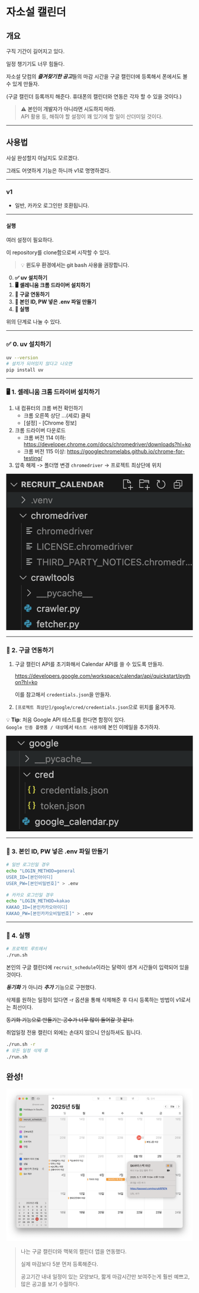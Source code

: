 # 자소설 캘린더
## 개요

구직 기간이 길어지고 있다.

일정 챙기기도 너무 힘들다.

자소설 닷컴의 ***즐겨찾기한 공고***들의 마감 시간을 구글 캘린더에 등록해서 폰에서도 볼 수 있게 만들자.

(구글 캘린더 등록까지 해준다. 휴대폰의 캘린더와 연동은 각자 할 수 있을 것이다.)

> ⚠️ **본인이 개발자가 아니라면 시도하지 마라.**  
> API 활용 등, 해줘야 할 설정이 꽤 있기에 할 일이 산더미일 것이다.

---

## 사용법

사실 완성할지 아닐지도 모르겠다.

그래도 어엿하게 기능은 하니까 v1로 명명하겠다.

---

### v1 

- 일반, 카카오 로그인만 호환됩니다.

---

#### 실행

여러 설정이 필요하다.

이 repository를 clone함으로써 시작할 수 있다.

> 💡 **윈도우 환경에서는 git bash 사용을 권장합니다.**

0. **✅ uv 설치하기**
1. **🖥️ 셀레니움 크롬 드라이버 설치하기**
2. **🔗 구글 연동하기**
3. **🔑 본인 ID, PW 넣은 .env 파일 만들기**
4. **🚀 실행**

위의 단계로 나눌 수 있다.

---

### ✅ 0. uv 설치하기

```bash
uv --version
# 설치가 되어있지 않다고 나오면
pip install uv
```

---

### 🖥️ 1. 셀레니움 크롬 드라이버 설치하기

1. 내 컴퓨터의 크롬 버전 확인하기
    - 크롬 오른쪽 상단 ...(세로) 클릭
    - [설정] - [Chrome 정보]
2. 크롬 드라이버 다운로드
    - 크롬 버전 114 이하: https://developer.chrome.com/docs/chromedriver/downloads?hl=ko
    - 크롬 버전 115 이상: https://googlechromelabs.github.io/chrome-for-testing/
3. 압축 해제 -> 폴더명 변경 `chromedriver` -> 프로젝트 최상단에 위치

![완성된 화면](./doc/img002.png)

---

### 🔗 2. 구글 연동하기

1. 구글 캘린더 API를 초기화해서 Calendar API를 쓸 수 있도록 만들자.

    https://developers.google.com/workspace/calendar/api/quickstart/python?hl=ko

    이를 참고해서 `credentials.json`을 만들자.

2. `[프로젝트 최상단]/google/cred/credentials.json`으로 위치를 옮겨주자.

💡 **Tip**: 처음 Google API 테스트를 한다면 함정이 있다.  
   `Google 인증 플랫폼 / 대상`에서 `테스트 사용자`에 본인 이메일을 추가하자.


![완성된 화면](./doc/img003.png)

---

### 🔑 3. 본인 ID, PW 넣은 .env 파일 만들기

```bash
# 일반 로그인일 경우
echo "LOGIN_METHOD=general
USER_ID=[본인아이디]
USER_PW=[본인비밀번호]" > .env
```

```bash
# 카카오 로그인일 경우
echo "LOGIN_METHOD=kakao
KAKAO_ID=[본인카카오아이디]
KAKAO_PW=[본인카카오비밀번호]" > .env
```

---

### 🚀 4. 실행

```bash
# 프로젝트 루트에서
./run.sh
```

본인의 구글 캘린더에 `recruit_schedule`이라는 달력이 생겨 시간들이 입력되어 있을 것이다.

***동기화*** 가 아니라 ***추가*** 기능으로 구현했다.

삭제를 원하는 일정이 있다면 -r 옵션을 통해 삭제해준 후 다시 등록하는 방법이 v1로서는 최선이다.

~~동기화 기능으로 만들기는 공수가 너무 많이 들어갈 것 같다.~~

취업일정 전용 캘린더 외에는 손대지 않으니 안심하셔도 됩니다.

```bash
./run.sh -r
# 모든 일정 삭제 후
./run.sh
```

## 완성!
![완성된 화면](./doc/img001.png)

> 나는 구글 캘린더와 맥북의 캘린더 앱을 연동했다.
> 
> 실제 마감보다 5분 먼저 등록해준다.
>
> 공고기간 내내 일정이 있는 모양보다, 짧게 마감시간만 보여주는게 훨씬 예쁘고, 많은 공고를 보기 수월하다.
